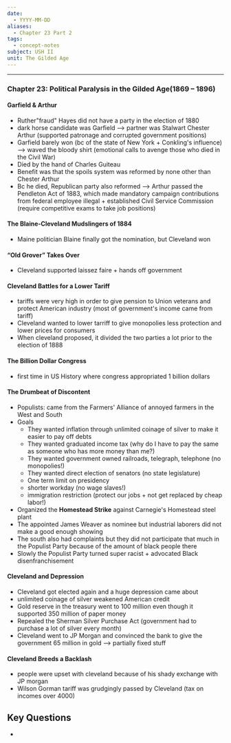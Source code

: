 ```yaml
---
date:
  - YYYY-MM-DD
aliases:
  - Chapter 23 Part 2
tags:
  - concept-notes
subject: USH II
unit: The Gilded Age
---
```


---
### Chapter 23: Political Paralysis in the Gilded Age(1869 – 1896)

#### Garfield & Arthur
* Ruther"fraud" Hayes did not have a party in the election of 1880 
* dark horse candidate was Garfield --> partner was Stalwart Chester Arthur (supported patronage and corrupted government positions)
* Garfield barely won (bc of the state of New York + Conkling's influence) --> waved the bloody shirt (emotional calls to avenge those who died in the Civil War)
* Died by the hand of Charles Guiteau 
* Benefit was that the spoils system was reformed by none other than Chester Arthur
* Bc he died, Republican party also reformed --> Arthur passed the Pendleton Act of 1883, which made mandatory campaign contributions from federal employee illegal + established Civil Service Commission (require competitive exams to take job positions)

#### The Blaine-Cleveland Mudslingers of 1884
* Maine politician Blaine finally got the nomination, but Cleveland won 

#### “Old Grover” Takes Over
* Cleveland supported laissez faire + hands off government

#### Cleveland Battles for a Lower Tariff
* tariffs were very high in order to give pension to Union veterans and protect American industry (most of government's income came from tariff)
* Cleveland wanted to lower tarriff to give monopolies less protection and lower prices for consumers
* When cleveland proposed, it divided the two parties a lot prior to the election of 1888


#### The Billion Dollar Congress
* first time in US History where congress appropriated 1 billion dollars

#### The Drumbeat of Discontent
* Populists: came from the Farmers' Alliance of annoyed farmers in the West and South
* Goals
	* They wanted inflation through unlimited coinage of silver to make it easier to pay off debts
	* They wanted graduated income tax (why do I have to pay the same as someone who has more money than me?)
	* They wanted government owned railroads, telegraph, telephone (no monopolies!)
	* They wanted direct election of senators (no state legislature)
	* One term limit on presidency
	* shorter workday (no wage slaves!)
	* immigration restriction (protect our jobs + not get replaced by cheap labor!)
* Organized the **Homestead Strike** against Carnegie's Homestead steel plant
* The appointed James Weaver as nominee but industrial laborers did not make a good enough showing
* The south also had complaints but they did not participate that much in the Populist Party because of the amount of black people there
* Slowly the Populist Party turned super racist + advocated Black disenfranchisement


#### Cleveland and Depression
* Cleveland got elected again and a huge depression came about
* unlimited coinage of silver weakened American credit
* Gold reserve in the treasury went to 100 million even though it supported 350 million of paper money
* Repealed the Sherman Silver Purchase Act (government had to purchase a lot of silver every month)
* Cleveland went to JP Morgan and convinced the bank to give the government 65 million in gold --> partially fixed stuff

#### Cleveland Breeds a Backlash
* people were upset with cleveland because of his shady exchange with JP morgan
* Wilson Gorman tariff was grudgingly passed by Cleveland (tax on incomes over 4000)


## Key Questions
- 

